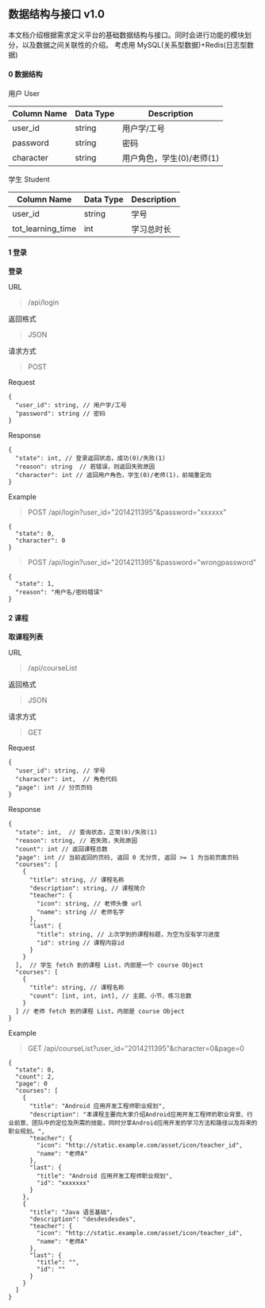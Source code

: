 ## 数据结构与接口 v1.0  
本文档介绍根据需求定义平台的基础数据结构与接口。同时会进行功能的模块划分，以及数据之间关联性的介绍。
考虑用 MySQL(关系型数据)+Redis(日志型数据)

#### 0 数据结构  
用户 User

Column Name | Data Type | Description
----------- | --------- | -----------
user_id | string | 用户学/工号
password | string | 密码
character | string | 用户角色，学生(0)/老师(1)

学生 Student  

Column Name | Data Type | Description
----------- | --------- | -----------
user_id | string | 学号
tot_learning_time | int | 学习总时长



#### 1 登录

**登录**

URL
> /api/login

返回格式
> JSON

请求方式
> POST

Request

    {
      "user_id": string, // 用户学/工号
      "password": string // 密码
    }

Response  

    {
      "state": int, // 登录返回状态，成功(0)/失败(1)
      "reason": string  // 若错误，则返回失败原因
      "character": int // 返回用户角色，学生(0)/老师(1)，前端重定向
    }

Example  
> POST /api/login?user_id="2014211395"&password="xxxxxx"

    {
      "state": 0,
      "character": 0
    }

> POST /api/login?user_id="2014211395"&password="wrongpassword"

    {
      "state": 1,
      "reason": "用户名/密码错误"
    }

#### 2 课程  
**取课程列表**

URL  
> /api/courseList

返回格式  
> JSON

请求方式  
> GET

Request

    {
      "user_id": string, // 学号
      "character": int,  // 角色代码
      "page": int // 分页页码
    }

Response

    {
      "state": int,  // 查询状态，正常(0)/失败(1)
      "reason": string, // 若失败，失败原因
      "count": int // 返回课程总数
      "page": int // 当前返回的页码, 返回 0 无分页, 返回 >= 1 为当前页面页码
      "courses": [
        {
          "title": string, // 课程名称
          "description": string, // 课程简介
          "teacher": {
            "icon": string, // 老师头像 url
            "name": string // 老师名字
          },
          "last": {
            "title": string, // 上次学到的课程标题，为空为没有学习进度
            "id": string // 课程内容id
          }
        }
      ],  // 学生 fetch 到的课程 List，内部是一个 course Object
      "courses": [
        {
          "title": string, // 课程名称
          "count": [int, int, int], // 主题、小节、练习总数
        }
      ] // 老师 fetch 到的课程 List，内部是 course Object
    }

Example  
> GET /api/courseList?user_id="2014211395"&character=0&page=0

    {
      "state": 0,
      "count": 2,
      "page": 0
      "courses": [
        {
          "title": "Android 应用开发工程师职业规划",
          "description": "本课程主要向大家介绍Android应用开发工程师的职业背景、行业前景、团队中的定位及所需的技能，同时分享Android应用开发的学习方法和路径以及将来的职业规划。",
          "teacher": {
            "icon": "http://static.example.com/asset/icon/teacher_id",
            "name": "老师A"
          },
          "last": {
            "title": "Android 应用开发工程师职业规划",
            "id": "xxxxxxx"
          }
        },
        {
          "title": "Java 语言基础"，
          "description": "desdesdesdes",
          "teacher": {
            "icon": "http://static.example.com/asset/icon/teacher_id",
            "name": "老师A"
          },
          "last": {
            "title": "",
            "id": ""
          }
        }
      ]
    }
